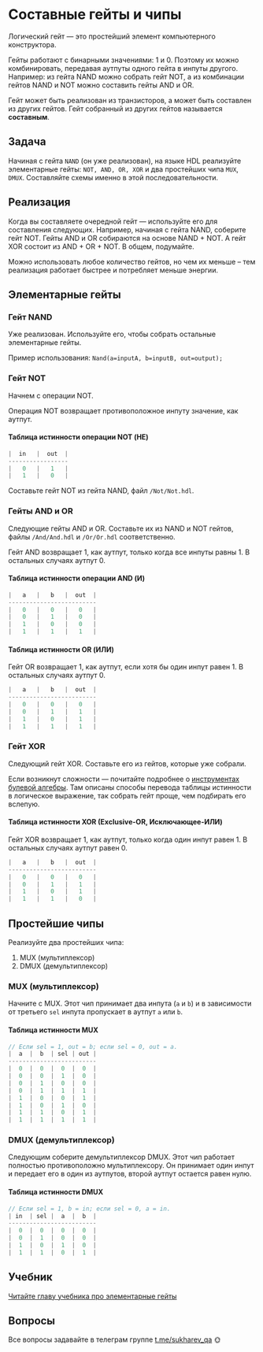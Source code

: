 # Составные гейты и чипы

Логический гейт — это простейший элемент компьютерного конструктора.

Гейты работают с бинарными значениями: 1 и 0. Поэтому их можно комбинировать, передавая аутпуты одного гейта в инпуты другого. Например: из гейта NAND можно собрать гейт NOT, а из комбинации гейтов NAND и NOT можно составить гейты AND и OR.

Гейт может быть реализован из транзисторов, а может быть составлен из других гейтов. Гейт собранный из других гейтов называется **составным**.

## Задача

Начиная с гейта `NAND` (он уже реализован), на языке HDL реализуйте элементарные гейты: `NOT, AND, OR, XOR` и два простейших чипа `MUX`, `DMUX`. Составляйте схемы именно в этой последовательности.

## Реализация

Когда вы составляете очередной гейт — используйте его для составления следующих. Например, начиная с гейта NAND, соберите гейт NOT. Гейты AND и OR собираются на основе NAND + NOT. А гейт XOR состоит из AND + OR + NOT. В общем, подумайте.

Можно использовать любое количество гейтов, но чем их меньше – тем реализация работает быстрее и потребляет меньше энергии.

## Элементарные гейты

### Гейт NAND

Уже реализован. Используйте его, чтобы собрать остальные элементарные гейты.

Пример использования: `Nand(a=inputA, b=inputB, out=output);`

### Гейт NOT

Начнем с операции NOT.

Операция NOT возвращает противоположное инпуту значение, как аутпут.

#### Таблица истинности операции NOT (НЕ)

```c
|  in   |  out  |
-----------------
|   0   |   1   |
|   1   |   0   |
```

Составьте гейт NOT из гейта NAND, файл `/Not/Not.hdl`.

### Гейты AND и OR

Следующие гейты AND и OR. Составьте их из NAND и NOT гейтов, файлы `/And/And.hdl` и `/Or/Or.hdl` соответственно.

Гейт AND возвращает 1, как аутпут, только когда все инпуты равны 1. В остальных случаях аутпут 0.

#### Таблица истинности операции AND (И)

```c
|   a   |   b   |  out  |
-------------------------
|   0   |   0   |   0   |
|   0   |   1   |   0   |
|   1   |   0   |   0   |
|   1   |   1   |   1   |
```

#### Таблица истинности OR (ИЛИ)

Гейт OR возвращает 1, как аутпут, если хотя бы один инпут равен 1. В остальных случаях аутпут 0.

```c
|   a   |   b   |  out  |
-------------------------
|   0   |   0   |   0   |
|   0   |   1   |   1   |
|   1   |   0   |   1   |
|   1   |   1   |   1   |
```

### Гейт XOR

Следующий гейт XOR. Составьте его из гейтов, которые уже собрали.

Если возникнут сложности — почитайте подробнее о [инструментах булевой алгебры](https://www.notion.so/sukharev/f2460f106c314219b7d6ba25cb2054fc#2556c6a02b264ff9844bcc314e5c705b). Там описаны способы перевода таблицы истинности в логическое выражение, так собрать гейт проще, чем подбирать его вслепую.

#### Таблица истинности XOR (Exclusive-OR, Исключающее-ИЛИ)

Гейт XOR возвращает 1, как аутпут, только когда один инпут равен 1. В остальных случаях аутпут равен 0.

```c
|   a   |   b   |  out  |
-------------------------
|   0   |   0   |   0   |
|   0   |   1   |   1   |
|   1   |   0   |   1   |
|   1   |   1   |   0   |
```

## Простейшие чипы

Реализуйте два простейших чипа:

1. MUX (мультиплексор)
2. DMUX (демультиплексор)

### MUX (мультиплексор)

Начните с MUX. Этот чип принимает два инпута (`a` и `b`) и в зависимости от третьего `sel` инпута пропускает в аутпут `a` или `b`.

#### Таблица истинности MUX

```c
// Если sel = 1, out = b; если sel = 0, out = a.
|  a  |  b  | sel | out |
-------------------------
|  0  |  0  |  0  |  0  |
|  0  |  0  |  1  |  0  |
|  0  |  1  |  0  |  0  |
|  0  |  1  |  1  |  1  |
|  1  |  0  |  0  |  1  |
|  1  |  0  |  1  |  0  |
|  1  |  1  |  0  |  1  |
|  1  |  1  |  1  |  1  |
```

### DMUX (демультиплексор)

Следующим соберите демультиплексор DMUX. Этот чип работает полностью противоположно мультиплексору. Он принимает один инпут и передает его в один из аутпутов, второй аутпут остается равен нулю.

#### Таблица истинности DMUX

```c
// Если sel = 1, b = in; если sel = 0, a = in.
| in  | sel |  a  |  b  |
-------------------------
|  0  |  0  |  0  |  0  |
|  0  |  1  |  0  |  0  |
|  1  |  0  |  1  |  0  |
|  1  |  1  |  0  |  1  |
```

## Учебник

[Читайте главу учебника про элементарные гейты](https://www.notion.so/sukharev/3682482b911b46739af2a642f32523dc)

## Вопросы

Все вопросы задавайте в телеграм группе [t.me/sukharev_qa](https://www.t.me/sukharev_qa) 🌞
